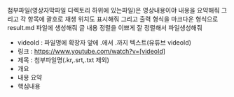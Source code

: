 첨부파일(영상자막파일 디렉토리 하위에 있는파일)은 영상내용이야 내용을 요약해줘 그리고 각 항목에 괄호로 재생 위치도 표시해줘
그리고 출력 형식을 마크다운 형식으로 result.md 파일에 생성해줘
글 내용 정렬을 이쁘게 잘 정렬해서 파일생성해줘

 - videoId : 파일명에 확장자 앞에 .에서 .까지 텍스트(유튜브 videoId)
 - 링크 : https://www.youtube.com/watch?v=[videoId]
 - 제목 : 첨부파일명(.kr,.srt,.txt 제외)
 - 개요
 - 내용 요약
 - 핵심내용